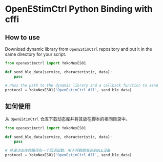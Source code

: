# OpenEStimCtrl Python Binding with cffi

## How to use

Download dynamic library from `OpenEStimCtrl` repository and put it in the same directory for your script.

```python
from openestimctrl import YokoNexES01

def send_ble_data(service, characteristic, data):
    pass

# Pass the path to the dynamic library and a callback function to send data to BLE device
protocol = YokoNexES01('OpenEstimCtrl.dll', send_ble_data)
```


## 如何使用

从 `OpenEStimCtrl` 仓库下载动态库并将其放在脚本的相同目录中。

```python
from openestimctrl import YokoNexES01

def send_ble_data(service, characteristic, data):
    pass

# 传递动态库的路径和一个回调函数，用于将数据发送到BLE设备
protocol = YokoNexES01('OpenEstimCtrl.dll', send_ble_data)
```
